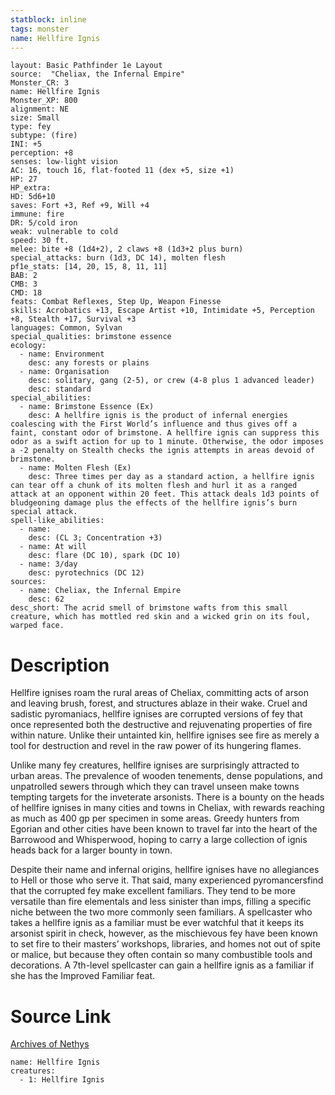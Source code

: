 ```yaml
---
statblock: inline
tags: monster
name: Hellfire Ignis
---
```

```statblock
layout: Basic Pathfinder 1e Layout
source:  "Cheliax, the Infernal Empire"
Monster_CR: 3
name: Hellfire Ignis
Monster_XP: 800
alignment: NE
size: Small
type: fey
subtype: (fire)
INI: +5
perception: +8
senses: low-light vision
AC: 16, touch 16, flat-footed 11 (dex +5, size +1)
HP: 27
HP_extra: 
HD: 5d6+10
saves: Fort +3, Ref +9, Will +4
immune: fire
DR: 5/cold iron
weak: vulnerable to cold
speed: 30 ft.
melee: bite +8 (1d4+2), 2 claws +8 (1d3+2 plus burn)
special_attacks: burn (1d3, DC 14), molten flesh
pf1e_stats: [14, 20, 15, 8, 11, 11]
BAB: 2
CMB: 3
CMD: 18
feats: Combat Reflexes, Step Up, Weapon Finesse
skills: Acrobatics +13, Escape Artist +10, Intimidate +5, Perception +8, Stealth +17, Survival +3
languages: Common, Sylvan
special_qualities: brimstone essence
ecology:
  - name: Environment
    desc: any forests or plains
  - name: Organisation
    desc: solitary, gang (2-5), or crew (4-8 plus 1 advanced leader)
    desc: standard
special_abilities:
  - name: Brimstone Essence (Ex)
    desc: A hellfire ignis is the product of infernal energies coalescing with the First World’s influence and thus gives off a faint, constant odor of brimstone. A hellfire ignis can suppress this odor as a swift action for up to 1 minute. Otherwise, the odor imposes a -2 penalty on Stealth checks the ignis attempts in areas devoid of brimstone.
  - name: Molten Flesh (Ex)
    desc: Three times per day as a standard action, a hellfire ignis can tear off a chunk of its molten flesh and hurl it as a ranged attack at an opponent within 20 feet. This attack deals 1d3 points of bludgeoning damage plus the effects of the hellfire ignis’s burn special attack.
spell-like_abilities:
  - name:
    desc: (CL 3; Concentration +3)
  - name: At will
    desc: flare (DC 10), spark (DC 10)
  - name: 3/day
    desc: pyrotechnics (DC 12)
sources:
  - name: Cheliax, the Infernal Empire
    desc: 62
desc_short: The acrid smell of brimstone wafts from this small creature, which has mottled red skin and a wicked grin on its foul, warped face.
```
# Description
Hellfire ignises roam the rural areas of Cheliax, committing acts of arson and leaving brush, forest, and structures ablaze in their wake. Cruel and sadistic pyromaniacs, hellfire ignises are corrupted versions of fey that once represented both the destructive and rejuvenating properties of fire within nature. Unlike their untainted kin, hellfire ignises see fire as merely a tool for destruction and revel in the raw power of its hungering flames.

Unlike many fey creatures, hellfire ignises are surprisingly attracted to urban areas. The prevalence of wooden tenements, dense populations, and unpatrolled sewers through which they can travel unseen make towns tempting targets for the inveterate arsonists. There is a bounty on the heads of hellfire ignises in many cities and towns in Cheliax, with rewards reaching as much as 400 gp per specimen in some areas. Greedy hunters from Egorian and other cities have been known to travel far into the heart of the Barrowood and Whisperwood, hoping to carry a large collection of ignis heads back for a larger bounty in town.

Despite their name and infernal origins, hellfire ignises have no allegiances to Hell or those who serve it. That said, many experienced pyromancersfind that the corrupted fey make excellent familiars. They tend to be more versatile than fire elementals and less sinister than imps, filling a specific niche between the two more commonly seen familiars. A spellcaster who takes a hellfire ignis as a familiar must be ever watchful that it keeps its arsonist spirit in check, however, as the mischievous fey have been known to set fire to their masters’ workshops, libraries, and homes not out of spite or malice, but because they often contain so many combustible tools and decorations. A 7th-level spellcaster can gain a hellfire ignis as a familiar if she has the Improved Familiar feat.
# Source Link
[Archives of Nethys](https://aonprd.com/MonsterDisplay.aspx?ItemName=Hellfire%20Ignis)
```encounter-table
name: Hellfire Ignis
creatures:
  - 1: Hellfire Ignis
```
